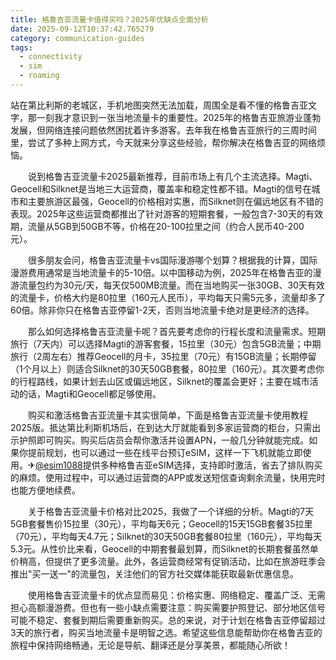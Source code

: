 ```yaml
---
title: 格鲁吉亚流量卡值得买吗？2025年优缺点全面分析
date: 2025-09-12T10:37:42.765279
category: communication-guides
tags:
  - connectivity
  - sim
  - roaming
---
```


站在第比利斯的老城区，手机地图突然无法加载，周围全是看不懂的格鲁吉亚文字，那一刻我才意识到一张当地流量卡的重要性。2025年的格鲁吉亚旅游业蓬勃发展，但网络连接问题依然困扰着许多游客。去年我在格鲁吉亚旅行的三周时间里，尝试了多种上网方式，今天就来分享这些经验，帮你解决在格鲁吉亚的网络烦恼。

　　说到格鲁吉亚流量卡2025最新推荐，目前市场上有几个主流选择。Magti、Geocell和Silknet是当地三大运营商，覆盖率和稳定性都不错。Magti的信号在城市和主要旅游区最强，Geocell的价格相对实惠，而Silknet则在偏远地区有不错的表现。2025年这些运营商都推出了针对游客的短期套餐，一般包含7-30天的有效期，流量从5GB到50GB不等，价格在20-100拉里之间（约合人民币40-200元）。

　　很多朋友会问，格鲁吉亚流量卡vs国际漫游哪个划算？根据我的计算，国际漫游费用通常是当地流量卡的5-10倍。以中国移动为例，2025年在格鲁吉亚的漫游流量包约为30元/天，每天仅500MB流量。而在当地购买一张30GB、30天有效的流量卡，价格大约是80拉里（160元人民币），平均每天只需5元多，流量却多了60倍。除非你只在格鲁吉亚停留1-2天，否则当地流量卡绝对是更经济的选择。

　　那么如何选择格鲁吉亚流量卡呢？首先要考虑你的行程长度和流量需求。短期旅行（7天内）可以选择Magti的游客套餐，15拉里（30元）包含5GB流量；中期旅行（2周左右）推荐Geocell的月卡，35拉里（70元）有15GB流量；长期停留（1个月以上）则适合Silknet的30天50GB套餐，80拉里（160元）。其次要考虑你的行程路线，如果计划去山区或偏远地区，Silknet的覆盖会更好；主要在城市活动的话，Magti和Geocell都足够使用。

　　购买和激活格鲁吉亚流量卡其实很简单，下面是格鲁吉亚流量卡使用教程2025版。抵达第比利斯机场后，在到达大厅就能看到多家运营商的柜台，只需出示护照即可购买。购买后店员会帮你激活并设置APN，一般几分钟就能完成。如果你提前规划，也可以通过一些在线平台预订eSIM，这样一下飞机就能立即使用。✈[@esim1088](https://t.me/s/esim1088)提供多种格鲁吉亚eSIM选择，支持即时激活，省去了排队购买的麻烦。使用过程中，可以通过运营商的APP或发送短信查询剩余流量，快用完时也能方便地续费。

　　关于格鲁吉亚流量卡价格对比2025，我做了一个详细的分析。Magti的7天5GB套餐售价15拉里（30元），平均每天6元；Geocell的15天15GB套餐35拉里（70元），平均每天4.7元；Silknet的30天50GB套餐80拉里（160元），平均每天5.3元。从性价比来看，Geocell的中期套餐最划算，而Silknet的长期套餐虽然单价稍高，但提供了更多流量。此外，各运营商经常有促销活动，比如在旅游旺季会推出"买一送一"的流量包，关注他们的官方社交媒体能获取最新优惠信息。

　　使用格鲁吉亚流量卡的优点显而易见：价格实惠、网络稳定、覆盖广泛、无需担心高额漫游费。但也有一些小缺点需要注意：购买需要护照登记、部分地区信号可能不稳定、套餐到期后需要重新购买。总的来说，对于计划在格鲁吉亚停留超过3天的旅行者，购买当地流量卡是明智之选。希望这些信息能帮助你在格鲁吉亚的旅程中保持网络畅通，无论是导航、翻译还是分享美景，都能随心所欲！
